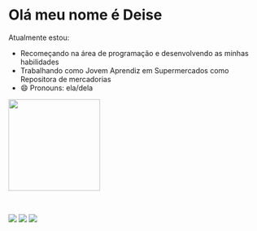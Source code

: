 ### 

<h1>Olá meu nome é Deise</h1>


Atualmente estou:
- Recomeçando na área de programação e desenvolvendo as minhas habilidades
- Trabalhando como Jovem Aprendiz em Supermercados como Repositora de mercadorias 
- 😄 Pronouns: ela/dela

<div>
  <a href="https://github.com/DeiseCorreia">
  <img height="180em" src="https://github-readme-stats.vercel.app/api/top-langs/?username=deisecorreia&layout=compact&langs_count=7&theme=dark"/>
</div>
  
<!--<div style="display: inline_block"><br>
  <img align="center" alt="Deise-PHP" height="30" width="40" src="https://newrelic.com/assets/pages/apm/php/php-elephant-logo-bd4f9d83be8c8563248fe4793f90bae7.png"/>
  <img align="center" alt="Deise-Laravel" height="30" width="40"   src="https://assets.bigcartel.com/account_images/3152111/laravel-logo.png?auto=format&fit=max&h=1200&w=1200"/>
  <img align="center" alt="Deise-Java" height="30" width="40"src="https://o.remove.bg/downloads/f8b08ccf-1f20-4be1-ad2d-09027fc29120/th-removebg-preview.png"/>
  <img align="center" alt="Deise-JavaScript" height="30" width="40"src="https://o.remove.bg/downloads/f9c3aac4-6535-4c3f-a1c2-10a3b61ac991/456-4562295_library-of-javascript-icon-graphic-freeuse-png-files-removebg-preview.png"/>
  <img align="center" alt="Deise-HTML" height="30" width="40"src="https://icons.iconarchive.com/icons/martz90/hex/512/html-5-icon.png"/>
   <img align="center" alt="Deise-CSS" height="30" width="40"src="https://o.remove.bg/downloads/85c11d23-2494-4b59-943c-4f75b62ab238/464-4640184_css3-png-download-css-icon-transparent-png-removebg-preview.png"/>
</div>-->
  
  ##
  
<div style="display: incline_block"><br>
    <a href="https://www.instagram.com/deisecorreia.10/" target="_blank"><img     src="https://img.shields.io/badge/-Instagram-%23E4405F?style=for-the-badge&logo=instagram&logoColor=white" target="_blank"></a>
    <a href = "mailto:deisecorreia@gmail.com"><img src="https://img.shields.io/badge/-Gmail-%23333?style=for-the-badge&logo=gmail&logoColor=white" target="_blank"></a>
    <a href="https://www.linkedin.com/in/deisecorreia01/" target="_blank"><img src="https://img.shields.io/badge/-LinkedIn-%230077B5?style=for-the-badge&logo=linkedin&logoColor=white" target="_blank"></a> 
 
</div>
  
  
  
